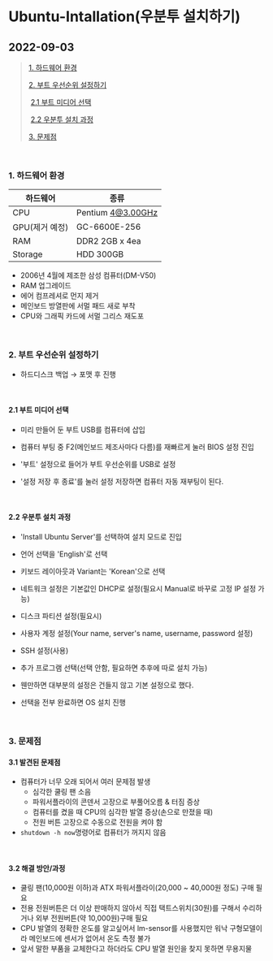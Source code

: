 # Ubuntu-Intallation(우분투 설치하기)

## 2022-09-03

>[1. 하드웨어 환경](#1-하드웨어-환경)
>
>[2. 부트 우선순위 설정하기](#2-부트-우선순위-설정하기)
>
>​		[2.1 부트 미디어 선택](#21-부트-미디어-선택)
>
>​		[2.2 우분투 설치 과정](#22-우분투-설치-과정)
>
>[3. 문제점](#3-문제점)

<br/>

### 1. 하드웨어 환경

| 하드웨어       | 종류              |
| -------------- | ----------------- |
| CPU            | Pentium 4@3.00GHz |
| GPU(제거 예정) | GC-6600E-256      |
| RAM            | DDR2 2GB x 4ea    |
| Storage        | HDD 300GB         |

- 2006년 4월에 제조한 삼성 컴퓨터(DM-V50)
- RAM 업그레이드
- 에어 컴프레셔로 먼지 제거
- 메인보드 방열판에 서멀 패드 새로 부착
- CPU와 그래픽 카드에 서멀 그리스 재도포

<br/>

### 2. 부트 우선순위 설정하기

- 하드디스크 백업 &rarr; 포맷 후 진행

<br/>

#### 2.1 부트 미디어 선택

- 미리 만들어 둔 부트 USB를 컴퓨터에 삽입

- 컴퓨터 부팅 중 F2(메인보드 제조사마다 다름)를 재빠르게 눌러 BIOS 설정 진입
- '부트' 설정으로 들어가 부트 우선순위를 USB로 설정
- '설정 저장 후 종료'를 눌러 설정 저장하면 컴퓨터 자동 재부팅이 된다.

<br/>

#### 2.2 우분투 설치 과정

- 'Install Ubuntu Server'를 선택하여 설치 모드로 진입

- 언어 선택을 'English'로 선택
- 키보드 레이아웃과 Variant는 'Korean'으로 선택
- 네트워크 설정은 기본값인 DHCP로 설정(필요시 Manual로 바꾸로 고정 IP 설정 가능)
- 디스크 파티션 설정(필요시)
- 사용자 계정 설정(Your name, server's name, username, password 설정)

- SSH 설정(사용)
- 추가 프로그램 선택(선택 안함, 필요하면 추후에 따로 설치 가능)

- 웬만하면 대부분의 설정은 건들지 않고 기본 설정으로 했다.

- 선택을 전부 완료하면 OS 설치 진행

<br/>

### 3. 문제점

#### 3.1 발견된 문제점

- 컴퓨터가 너무 오래 되어서 여러 문제점 발생
  - 심각한 쿨링 팬 소음
  - 파워서플라이의 콘덴서 고장으로 부풀어오름 & 터짐 증상
  - 컴퓨터를 켰을 때 CPU의 심각한 발열 증상(손으로 만졌을 때)
  - 전원 버튼 고장으로 수동으로 전원을 켜야 함
- `shutdown -h now`명령어로 컴퓨터가 꺼지지 않음

<br/>

#### 3.2 해결 방안/과정

- 쿨링 팬(10,000원 이하)과 ATX 파워서플라이(20,000 ~ 40,000원 정도) 구매 필요
- 전용 전원버튼은 더 이상 판매하지 않아서 직접 택트스위치(30원)를 구해서 수리하거나 외부 전원버튼(약 10,000원)구매 필요
- CPU 발열의 정확한 온도를 알고싶어서 lm-sensor를 사용했지만 워낙 구형모델이라 메인보드에 센서가 없어서 온도 측정 불가
- 앞서 말한 부품을 교체한다고 하더라도 CPU 발열 원인을 찾지 못하면 무용지물